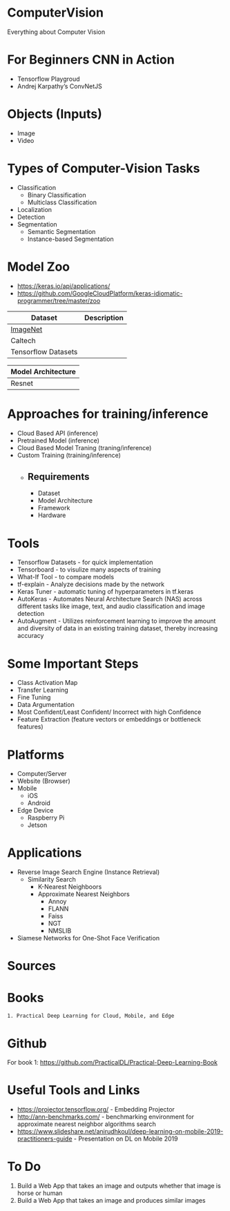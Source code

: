 # ComputerVision
Everything about Computer Vision

# For Beginners CNN in Action
  - Tensorflow Playgroud
  - Andrej Karpathy’s ConvNetJS

# Objects (Inputs)
  - Image
  - Video
  
# Types of Computer-Vision Tasks
  - Classification
    - Binary Classification
    - Multiclass Classification
  - Localization
  - Detection
  - Segmentation
    - Semantic Segmentation
    - Instance-based Segmentation
    
# Model Zoo
  - https://keras.io/api/applications/
  - https://github.com/GoogleCloudPlatform/keras-idiomatic-programmer/tree/master/zoo
  
| Dataset                              | Description |
|--------------------------------------|-------------|
| [ImageNet](http://www.image-net.org) |             |
|             Caltech                         |             |
| Tensorflow Datasets                         |             |

| Model Architecture |
|--------------------|
| Resnet             |
    
# Approaches for training/inference 
  - Cloud Based API (inference)
  - Pretrained Model (inference)
  - Cloud Based Model Traning (traning/inference)
  - Custom Training (training/inference)
    - ## Requirements
      - Dataset
      - Model Architecture
      - Framework
      - Hardware
      
# Tools
  - Tensorflow Datasets - for quick implementation
  - Tensorboard - to visulize many aspects of training
  - What-If Tool - to compare models
  - tf-explain - Analyze decisions made by the network
  - Keras Tuner - automatic tuning of hyperparameters in tf.keras
  - AutoKeras - Automates Neural Architecture Search (NAS) across different tasks like image, text, and audio classification and image detection
  - AutoAugment - Utilizes reinforcement learning to improve the amount and diversity of data in an existing training dataset, thereby increasing accuracy
      
# Some Important Steps
  - Class Activation Map
  - Transfer Learning
  - Fine Tuning
  - Data Argumentation
  - Most Confident/Least Confident/ Incorrect with high Confidence
  - Feature Extraction (feature vectors or embeddings or bottleneck features)

# Platforms
  - Computer/Server
  - Website (Browser)
  - Mobile
    - iOS
    - Android
  - Edge Device
    - Raspberry Pi
    - Jetson
    
# Applications
- Reverse Image Search Engine (Instance Retrieval)
  - Similarity Search
    - K-Nearest Neighboors
    - Approximate Nearest Neighbors
      - Annoy
      - FLANN
      - Faiss
      - NGT
      - NMSLIB
- Siamese Networks for One-Shot Face Verification

# Sources
  # Books
    1. Practical Deep Learning for Cloud, Mobile, and Edge
  
# Github
  For book 1: https://github.com/PracticalDL/Practical-Deep-Learning-Book
  
# Useful Tools and Links
- https://projector.tensorflow.org/ - Embedding Projector
- http://ann-benchmarks.com/ - benchmarking environment for approximate nearest neighbor algorithms search
- https://www.slideshare.net/anirudhkoul/deep-learning-on-mobile-2019-practitioners-guide - Presentation on DL on Mobile 2019

# To Do
1. Build a Web App that takes an image and outputs whether that image is horse or human
2. Build a Web App that takes an image and produces similar images 
